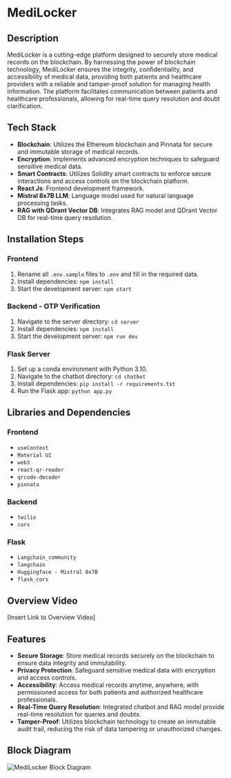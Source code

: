# MediLocker

## Description
MediLocker is a cutting-edge platform designed to securely store medical records on the blockchain. By harnessing the power of blockchain technology, MediLocker ensures the integrity, confidentiality, and accessibility of medical data, providing both patients and healthcare providers with a reliable and tamper-proof solution for managing health information. The platform facilitates communication between patients and healthcare professionals, allowing for real-time query resolution and doubt clarification.

## Tech Stack
- **Blockchain**: Utilizes the Ethereum blockchain and Pinnata for secure and immutable storage of medical records.
- **Encryption**: Implements advanced encryption techniques to safeguard sensitive medical data.
- **Smart Contracts**: Utilizes Solidity smart contracts to enforce secure interactions and access controls on the blockchain platform.
- **React Js**: Frontend development framework.
- **Mistral 8x7B LLM**: Language model used for natural language processing tasks.
- **RAG with QDrant Vector DB**: Integrates RAG model and QDrant Vector DB for real-time query resolution.

## Installation Steps

### Frontend
1. Rename all `.env.sample` files to `.env` and fill in the required data.
2. Install dependencies: `npm install`
3. Start the development server: `npm start`

### Backend - OTP Verification
1. Navigate to the server directory: `cd server`
2. Install dependencies: `npm install`
3. Start the development server: `npm run dev`

### Flask Server
1. Set up a conda environment with Python 3.10.
2. Navigate to the chatbot directory: `cd chatbot`
3. Install dependencies: `pip install -r requirements.txt`
4. Run the Flask app: `python app.py`

## Libraries and Dependencies
### Frontend
- `useContext`
- `Material UI`
- `web3`
- `react-qr-reader`
- `qrcode-decoder`
- `pinnata`

### Backend
- `twilio`
- `cors`

### Flask
- `Langchain_community`
- `langchain`
- `Huggingface - Mistral 8x7B`
- `flask_cors`

## Overview Video
[Insert Link to Overview Video]

## Features
- **Secure Storage**: Store medical records securely on the blockchain to ensure data integrity and immutability.
- **Privacy Protection**: Safeguard sensitive medical data with encryption and access controls.
- **Accessibility**: Access medical records anytime, anywhere, with permissioned access for both patients and authorized healthcare professionals.
- **Real-Time Query Resolution**: Integrated chatbot and RAG model provide real-time resolution for queries and doubts.
- **Tamper-Proof**: Utilizes blockchain technology to create an immutable audit trail, reducing the risk of data tampering or unauthorized changes.

## Block Diagram
![MediLocker Block Diagram](https://github.com/Adii2202/MediLocker/assets/131331573/ecfdc5c8-f8a2-48ed-a4e1-3c5970cfaef5)
